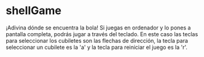 # shellGame
¡Adivina dónde se encuentra la bola!   Si juegas en ordenador y lo pones a pantalla completa, podrás jugar a través del teclado. En este caso las teclas para seleccionar los cubiletes son las flechas de dirección, la tecla para seleccionar un cubilete es la 'a' y la tecla para reiniciar el juego es la 'r'.
